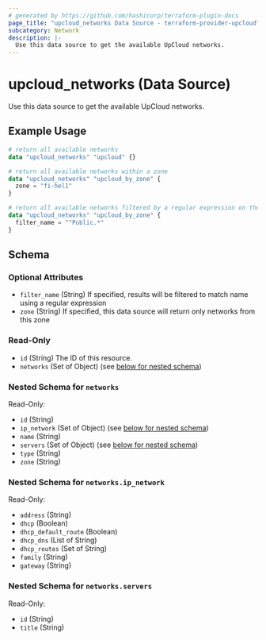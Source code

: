 ```yaml
---
# generated by https://github.com/hashicorp/terraform-plugin-docs
page_title: "upcloud_networks Data Source - terraform-provider-upcloud"
subcategory: Network
description: |-
  Use this data source to get the available UpCloud networks.
---
```


# upcloud_networks (Data Source)

Use this data source to get the available UpCloud networks.

## Example Usage

```terraform
# return all available networks
data "upcloud_networks" "upcloud" {}

# return all available networks within a zone
data "upcloud_networks" "upcloud_by_zone" {
  zone = "fi-hel1"
}

# return all available networks filtered by a regular expression on the name of the network
data "upcloud_networks" "upcloud_by_zone" {
  filter_name = "^Public.*"
}
```

<!-- schema generated by tfplugindocs -->
## Schema

### Optional Attributes

- `filter_name` (String) If specified, results will be filtered to match name using a regular expression
- `zone` (String) If specified, this data source will return only networks from this zone

### Read-Only

- `id` (String) The ID of this resource.
- `networks` (Set of Object) (see [below for nested schema](#nestedatt--networks))

<a id="nestedatt--networks"></a>
### Nested Schema for `networks`

Read-Only:

- `id` (String)
- `ip_network` (Set of Object) (see [below for nested schema](#nestedobjatt--networks--ip_network))
- `name` (String)
- `servers` (Set of Object) (see [below for nested schema](#nestedobjatt--networks--servers))
- `type` (String)
- `zone` (String)

<a id="nestedobjatt--networks--ip_network"></a>
### Nested Schema for `networks.ip_network`

Read-Only:

- `address` (String)
- `dhcp` (Boolean)
- `dhcp_default_route` (Boolean)
- `dhcp_dns` (List of String)
- `dhcp_routes` (Set of String)
- `family` (String)
- `gateway` (String)


<a id="nestedobjatt--networks--servers"></a>
### Nested Schema for `networks.servers`

Read-Only:

- `id` (String)
- `title` (String)
